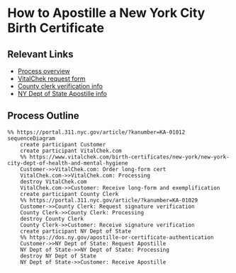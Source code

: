 # How to Apostille a New York City Birth Certificate

## Relevant Links
- [Process overview](https://portal.311.nyc.gov/article/?kanumber=KA-01012)
- [VitalChek request form](https://www.vitalchek.com/birth-certificates/new-york/new-york-city-dept-of-health-and-mental-hygiene)
- [County clerk verification info](https://portal.311.nyc.gov/article/?kanumber=KA-01029)
- [NY Dept of State Apostille info](https://dos.ny.gov/apostille-or-certificate-authentication)

## Process Outline

```mermaid
%% https://portal.311.nyc.gov/article/?kanumber=KA-01012
sequenceDiagram
    create participant Customer
    create participant VitalChek.com
    %% https://www.vitalchek.com/birth-certificates/new-york/new-york-city-dept-of-health-and-mental-hygiene
    Customer->>VitalChek.com: Order long-form cert
    VitalChek.com->>VitalChek.com: Processing
    destroy VitalChek.com
    VitalChek.com->>Customer: Receive long-form and exemplification
    create participant County Clerk
    %% https://portal.311.nyc.gov/article/?kanumber=KA-01029
    Customer->>County Clerk: Request signature verification
    County Clerk->>County Clerk: Processing
    destroy County Clerk
    County Clerk->>Customer: Receive signature verification
    create participant NY Dept of State
    %% https://dos.ny.gov/apostille-or-certificate-authentication
    Customer->>NY Dept of State: Request Apostille
    NY Dept of State->>NY Dept of State: Processing
    destroy NY Dept of State
    NY Dept of State->>Customer: Receive Apostille
```

